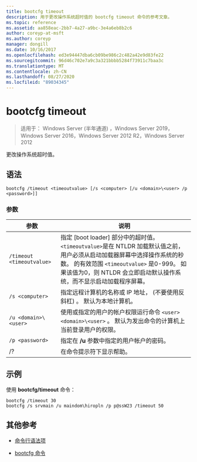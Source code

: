 ```yaml
---
title: bootcfg timeout
description: 用于更改操作系统超时值的 bootcfg timeout 命令的参考文章。
ms.topic: reference
ms.assetid: aa858eac-2bb7-4a27-a9bc-3e4a6eb8b2c6
author: coreyp-at-msft
ms.author: coreyp
manager: dongill
ms.date: 10/16/2017
ms.openlocfilehash: ed3e94447dba6cb09be986c2c482a42e9d83fe22
ms.sourcegitcommit: 96d46c702e7a9c3a321bbbb5284f73911c7baa3c
ms.translationtype: MT
ms.contentlocale: zh-CN
ms.lasthandoff: 08/27/2020
ms.locfileid: "89034345"
---
```

# <a name="bootcfg-timeout"></a>bootcfg timeout

> 适用于： Windows Server (半年通道) ，Windows Server 2019，Windows Server 2016，Windows Server 2012 R2，Windows Server 2012

更改操作系统超时值。

## <a name="syntax"></a>语法

```
bootcfg /timeout <timeoutvalue> [/s <computer> [/u <domain>\<user> /p <password>]]
```

### <a name="parameters"></a>参数

| 参数 | 说明 |
| --------- | ----------- |
| `/timeout <timeoutvalue>` | 指定 [boot loader] 部分中的超时值。 `<timeoutvalue>`是在 NTLDR 加载默认值之前，用户必须从启动加载器屏幕中选择操作系统的秒数。 的有效范围 `<timeoutvalue>` 是0-999。 如果该值为0，则 NTLDR 会立即启动默认操作系统，而不显示启动加载程序屏幕。 |
| `/s <computer>` | 指定远程计算机的名称或 IP 地址， (不要使用反斜杠) 。 默认为本地计算机。 |
| `/u <domain>\<user>`  | 使用或指定的用户的帐户权限运行命令 `<user>` `<domain>\<user>` 。 默认为发出命令的计算机上当前登录用户的权限。 |
| `/p <password>` | 指定在 **/u** 参数中指定的用户帐户的密码。 |
| /? | 在命令提示符下显示帮助。 |

## <a name="examples"></a>示例

使用 **bootcfg/timeout** 命令：

```
bootcfg /timeout 30
bootcfg /s srvmain /u maindom\hiropln /p p@ssW23 /timeout 50
```

## <a name="additional-references"></a>其他参考

- [命令行语法项](command-line-syntax-key.md)

- [bootcfg 命令](bootcfg.md)
